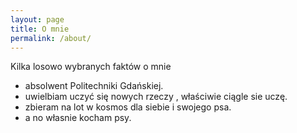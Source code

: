 ```yaml
---
layout: page
title: O mnie
permalink: /about/
---
```


Kilka losowo wybranych faktów o mnie

- absolwent Politechniki Gdańskiej.
- uwielbiam uczyć się nowych rzeczy , właściwie ciągle sie uczę.
- zbieram na lot w kosmos dla siebie i swojego psa.
- a no własnie kocham psy.
